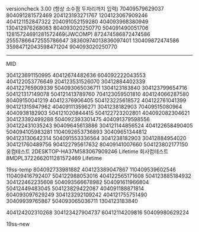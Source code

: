versioncheck 3.00 (항상 소수점 두자리까지 입력)
70409579629037 804091281572469 204123193271767 1204123067909246 404121152847322 204091052159280 404093968380949 130412976268063 
804093020250770 504091490051706
12815724691281572469(JWCOMP)  872474586872474586  25557866472555786647 38360974013836097401 130409872474586 35984712043598471204
904093020250770 


-------------------------------
MID

304123691150995
40412674482636
604092222043553
404122053776649
204123531526070
30412884402339
404122765909339
504093065036711
1304123183840
304123799654716
504121317149078 
504121413789760
704123059501810
404124066287580
80409150041219
40412376906405
504123225618572
404122761041399
904121315947962
404091113596271
3041238182903
70409515080964
4040938182903
504121020844415
504122723202801
404092082304621
304123392499288
504092393301475
404091379598556
304122431035243
90409645613886
304121144856524
404122658490405
504094105983281
1104092653736893
30409651344812
904123130642314
504091553336564
3041238182903
30412884954020
304121760489756
904122795617632
80409141007660
504123802177150
웅컴테스트 2DESKTOP-HA37M583067909246 Lifetime
회사컴테스트 8MDPL3722662011281572469 Lifetime

19ss-temp
804092733981882
404123389047867
110409539602546
110409416792407
504122988053016
404122565171608
504123885184932
304122462235608
504093566678982
504091611966804
50412449483045
504123829422087
404091188871814
604093097629249
304123292109242
404121755751490
30409939765867
504093065036711
1304123183840

404124202310268
304123427904737
60412114209816
50409980629224


19ss-new
